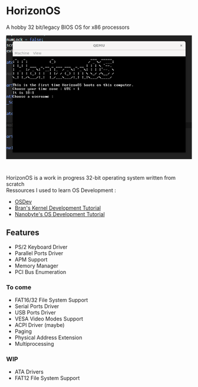# HorizonOS
A hobby 32 bit/legacy BIOS OS for x86 processors

![alt text](https://github.com/SomeRandomOSDev/HorizonOS/blob/main/Screenshots/screen1.png?raw=true)
 
#
HorizonOS is a work in progress 32-bit operating system written from scratch <br />
Ressources I used to learn OS Development : 
- [OSDev](https://wiki.osdev.org/Expanded_Main_Page)
- [Bran's Kernel Development Tutorial](http://www.osdever.net/bkerndev/Docs/intro.htm)
- [Nanobyte's OS Development Tutorial](https://www.youtube.com/watch?v=9t-SPC7Tczc&list=PLFjM7v6KGMpiH2G-kT781ByCNC_0pKpPN)
 
## Features 

- PS/2 Keyboard Driver
- Parallel Ports Driver
- APM Support
- Memory Manager
- PCI Bus Enumeration

### To come

- FAT16/32 File System Support
- Serial Ports Driver
- USB Ports Driver
- VESA Video Modes Support
- ACPI Driver (maybe)
- Paging
- Physical Address Extension
- Multiprocessing

### WIP

- ATA Drivers
- FAT12 File System Support
